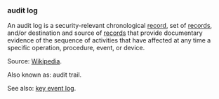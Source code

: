 ### audit log

<p class="c8"><span>An audit log is a security-relevant chronological </span><span class="c2"><a class="c3" href="#h.y4ybzkfe6yzv">record</a></span><span>, set of </span><span class="c2"><a class="c3" href="#h.y4ybzkfe6yzv">records</a></span><span>, and/or destination and source of </span><span class="c2"><a class="c3" href="#h.y4ybzkfe6yzv">records</a></span><span class="c0">&nbsp;that provide documentary evidence of the sequence of activities that have affected at any time a specific operation, procedure, event, or device.</span></p><p class="c8"><span>Source: </span><span class="c2"><a class="c3" href="https://www.google.com/url?q=https://en.wikipedia.org/wiki/Audit_trail&amp;sa=D&amp;source=editors&amp;ust=1706779842519023&amp;usg=AOvVaw28AemqftMiuU-GktgySFB_">Wikipedia</a></span><span class="c0">.</span></p><p class="c8"><span class="c0">Also known as: audit trail.</span></p><p class="c8"><span>See also: </span><span class="c2"><a class="c3" href="#h.6jhhyjh47h">key event log</a></span><span class="c0">.</span></p>